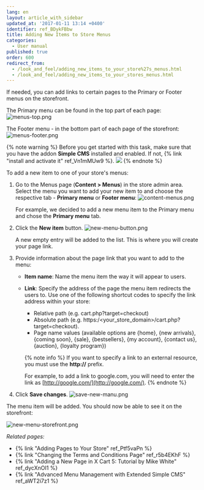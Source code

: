 ```yaml
---
lang: en
layout: article_with_sidebar
updated_at: '2017-01-11 13:14 +0400'
identifier: ref_BDykFBbw
title: Adding New Items to Store Menus
categories:
  - User manual
published: true
order: 600
redirect_from:
  - /look_and_feel/adding_new_items_to_your_store%27s_menus.html
  - /look_and_feel/adding_new_items_to_your_stores_menus.html
---
```



If needed, you can add links to certain pages to the Primary or Footer menus on the storefront. 

The Primary menu can be found in the top part of each page:
![menus-top.png]({{site.baseurl}}/attachments/ref_BDykFBbw/menus-top.png)

The Footer menu - in the bottom part of each page of the storefront:
![menus-footer.png]({{site.baseurl}}/attachments/ref_BDykFBbw/menus-footer.png)

{% note warning %}
Before you get started with this task, make sure that you have the addon **Simple CMS** installed and enabled. If not, {% link "install and activate it" ref_Vn1mMUw9 %}.
![]({{site.baseurl}}/attachments/6389788/7602615.png)
{% endnote %}

To add a new item to one of your store's menus:

1.  Go to the Menus page (**Content > Menus**) in the store admin area. Select the menu you want to add your new item to and choose the respective tab - **Primary menu** or **Footer menu**:
    ![content-menus.png]({{site.baseurl}}/attachments/ref_BDykFBbw/content-menus.png)
    
    For example, we decided to add a new menu item to the Primary menu and chose the **Primary menu** tab.
    
2.  Click the **New item** button.
    ![new-menu-button.png]({{site.baseurl}}/attachments/ref_BDykFBbw/new-menu-button.png)
    
    A new empty entry will be added to the list. This is where you will create your page link.
    
3.  Provide information about the page link that you want to add to the menu:
    *   **Item name**: Name the menu item the way it will appear to users.
    *   **Link**: Specify the address of the page the menu item redirects the users to. 
        Use one of the following shortcut codes to specify the link address within your store:
           * Relative path (e.g. cart.php?target=checkout)
           * Absolute path (e.g. https:/<your_store_domain>/cart.php?target=checkout).
           * Page name values (available options are  {home}, {new arrivals}, {coming soon}, {sale}, {bestsellers}, {my account}, {contact us}, {auction}, {loyalty program})

        {% note info %}
        If you want to specify a link to an external resource, you must use the **http://** prefix.
        
        For example, to add a link to google.com, you will need to enter the link as [http://google.com/](http://google.com/).
        {% endnote %}
    
4.  Click **Save changes**.
    ![save-new-manu.png]({{site.baseurl}}/attachments/ref_BDykFBbw/save-new-manu.png)

The menu item will be added. You should now be able to see it on the storefront:

![new-menu-storefront.png]({{site.baseurl}}/attachments/ref_BDykFBbw/new-menu-storefront.png)


_Related pages:_

*   {% link "Adding Pages to Your Store" ref_Ptf5vaPn %}
*   {% link "Changing the Terms and Conditions Page" ref_r5b4EKhF %}
*   {% link "Adding a New Page in X Cart 5: Tutorial by Mike White" ref_dycXnOI1 %}
*   {% link "Advanced Menu Management with Extended Simple CMS" ref_aWT2i7z1 %}

